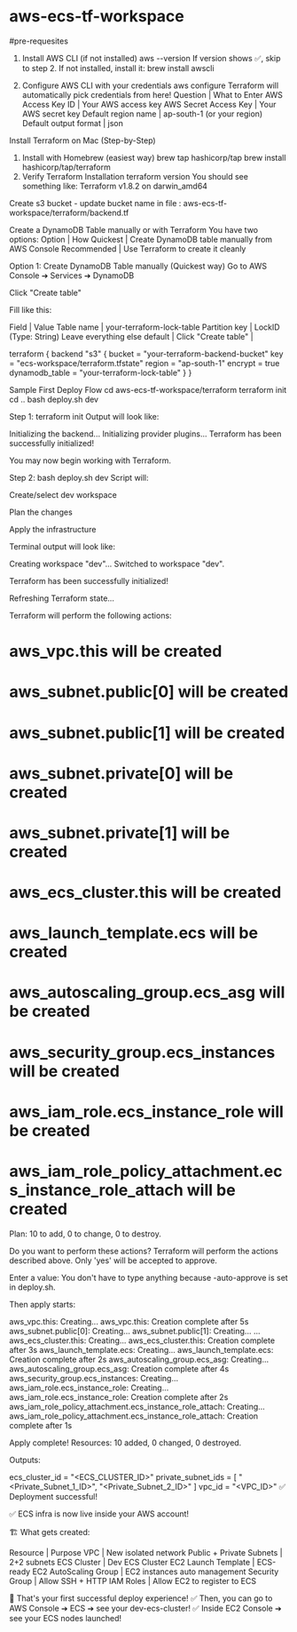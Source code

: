 # aws-ecs-tf-workspace

#pre-requesites

1. Install AWS CLI (if not installed)
aws --version
If version shows ✅, skip to step 2.
If not installed, install it:
brew install awscli

2. Configure AWS CLI with your credentials
   aws configure
   Terraform will automatically pick credentials from here!
   Question | What to Enter
   AWS Access Key ID | Your AWS access key
   AWS Secret Access Key | Your AWS secret key
   Default region name | ap-south-1 (or your region)
   Default output format | json

Install Terraform on Mac (Step-by-Step)
1. Install with Homebrew (easiest way)
   brew tap hashicorp/tap
   brew install hashicorp/tap/terraform
2. Verify Terraform Installation
   terraform version
   You should see something like:
   Terraform v1.8.2
   on darwin_amd64

Create s3 bucket - <your-terraform-backend-bucket>
update bucket name in file : aws-ecs-tf-workspace/terraform/backend.tf


Create a DynamoDB Table manually or with Terraform
You have two options:
Option | How
Quickest | Create DynamoDB table manually from AWS Console
Recommended | Use Terraform to create it cleanly


Option 1: Create DynamoDB Table manually (Quickest way)
Go to AWS Console ➔ Services ➔ DynamoDB

Click "Create table"

Fill like this:

Field | Value
Table name | your-terraform-lock-table
Partition key | LockID (Type: String)
Leave everything else default |
Click "Create table" | 

terraform {
backend "s3" {
bucket         = "your-terraform-backend-bucket"
key            = "ecs-workspace/terraform.tfstate"
region         = "ap-south-1"
encrypt        = true
dynamodb_table = "your-terraform-lock-table"
}
}

Sample First Deploy Flow
cd aws-ecs-tf-workspace/terraform
   terraform init
cd ..
   bash deploy.sh dev

Step 1: terraform init
Output will look like:

Initializing the backend...
Initializing provider plugins...
Terraform has been successfully initialized!

You may now begin working with Terraform.

Step 2: bash deploy.sh dev
Script will:

Create/select dev workspace

Plan the changes

Apply the infrastructure

Terminal output will look like:

Creating workspace "dev"...
Switched to workspace "dev".

Terraform has been successfully initialized!

Refreshing Terraform state...

Terraform will perform the following actions:

# aws_vpc.this will be created
# aws_subnet.public[0] will be created
# aws_subnet.public[1] will be created
# aws_subnet.private[0] will be created
# aws_subnet.private[1] will be created
# aws_ecs_cluster.this will be created
# aws_launch_template.ecs will be created
# aws_autoscaling_group.ecs_asg will be created
# aws_security_group.ecs_instances will be created
# aws_iam_role.ecs_instance_role will be created
# aws_iam_role_policy_attachment.ecs_instance_role_attach will be created

Plan: 10 to add, 0 to change, 0 to destroy.

Do you want to perform these actions?
Terraform will perform the actions described above.
Only 'yes' will be accepted to approve.

Enter a value:
You don't have to type anything because -auto-approve is set in deploy.sh.

Then apply starts:

aws_vpc.this: Creating...
aws_vpc.this: Creation complete after 5s
aws_subnet.public[0]: Creating...
aws_subnet.public[1]: Creating...
...
aws_ecs_cluster.this: Creating...
aws_ecs_cluster.this: Creation complete after 3s
aws_launch_template.ecs: Creating...
aws_launch_template.ecs: Creation complete after 2s
aws_autoscaling_group.ecs_asg: Creating...
aws_autoscaling_group.ecs_asg: Creation complete after 4s
aws_security_group.ecs_instances: Creating...
aws_iam_role.ecs_instance_role: Creating...
aws_iam_role.ecs_instance_role: Creation complete after 2s
aws_iam_role_policy_attachment.ecs_instance_role_attach: Creating...
aws_iam_role_policy_attachment.ecs_instance_role_attach: Creation complete after 1s

Apply complete! Resources: 10 added, 0 changed, 0 destroyed.

Outputs:

ecs_cluster_id = "<ECS_CLUSTER_ID>"
private_subnet_ids = [
"<Private_Subnet_1_ID>",
"<Private_Subnet_2_ID>"
]
vpc_id = "<VPC_ID>"
✅ Deployment successful!

✅ ECS infra is now live inside your AWS account!

🏗 What gets created:

Resource | Purpose
VPC | New isolated network
Public + Private Subnets | 2+2 subnets
ECS Cluster | Dev ECS Cluster
EC2 Launch Template | ECS-ready EC2
AutoScaling Group | EC2 instances auto management
Security Group | Allow SSH + HTTP
IAM Roles | Allow EC2 to register to ECS

🎯 That's your first successful deploy experience!
✅ Then, you can go to AWS Console ➔ ECS ➔ see your dev-ecs-cluster!
✅ Inside EC2 Console ➔ see your ECS nodes launched!


